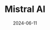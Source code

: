 ---  
layout: startup_page  
title: "Mistral AI"  
id: "mistral.ai"  
permalink: "/mistralaimistral.ai06112024/"  
website: "https://mistral.ai/"  
funding_round: "Series B"  
funding_amount: "€600M"  
investors: "General Catalyst, Lightspeed Venture Partners, Andreessen Horowitz, Nvidia, Samsung Venture Investment Corporation, Salesforce Ventures, Belfius, Bertelsmann Investment, BNP Paribas, Bpifrance, Cisco, Eurazeo, Headline, Hanwha Asset Management, IBM, Korelya Capital, Latitude, Millennium New Horizons, Sanabil Investments, ServiceNow, SV Angel"  
about: "Mistral AI develops foundational AI models aiming to rival leading models like GPT-4. They offer both open-source and proprietary models, including a generative AI model for code (Codestral) and a chat assistant (Le Chat). The company also has distribution partnerships with cloud providers."  
markets: "Artificial Intelligence, Generative AI, Machine Learning, Natural Language Processing, Open Source, Software"  
hq: "Paris, Île-de-France, France"  
founded_year: "2023"  
linkedin: "https://www.linkedin.com/company/mistralai/"  
twitter: "https://twitter.com/MistralAI"  
instagram: ""  
facebook: ""  
crunchbase: "https://www.crunchbase.com/organization/mistral-ai"  
pitchbook: "https://pitchbook.com/profiles/company/527294-17"  

date_display: "11-Jun-2024"  
date: "2024-06-11"

# SEO Optimization  
meta_title: "Mistral AI - Series B Funding (€600M)"  
meta_description: "Mistral AI, Mistral AI develops foundational AI models aiming to rival leading models like GPT-4. They offer both open-source and proprietary models, including a ..."  
meta_keywords: "Mistral AI, Artificial Intelligence, Generative AI, Machine Learning, Natural Language Processing, Open Source, Software, Series B funding"  
canonical_url: "https://startup.projectstartups.com/mistralaimistral.ai06112024/"  
---